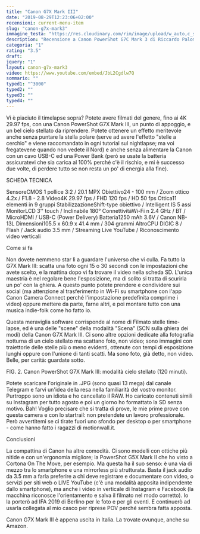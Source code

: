 ```yaml
---
title: "Canon G7X Mark III"
date: "2019-08-29T12:23:06+02:00"
recensioni: current-menu-item
slug: "canon-g7x-mark3"
immagine_testa: "https://res.cloudinary.com/rim/image/upload/w_auto,c_scale,q_auto,f_auto/v1566984083/recensioni/canon-g7x-mark3.jpg"
description: "Recensione a Canon PowerShot G7C Mark 3 di Riccardo Palombo. Video e scatti di prova."
categoria: "1"
rating: "3.5"
draft: 
jquery: "1"
layout: canon-g7x-mark3
video: https://www.youtube.com/embed/JbL2Cgdlw7Q
sommario: ""
typed1: "^3000"
typed2: ""
typed3: ""
typed4: ""
---
```


Vi è piaciuto il timelapse sopra? Potete avere filmati del genere, fino ai 4K 29.97 fps, con una Canon PowerShot G7X Mark III, un punto di appoggio, e un bel cielo stellato da riprendere. Potete ottenere un effetto meritevole anche senza puntare la stella polare (serve ad avere l'effetto "stelle a cerchio" e viene raccomandato in ogni tutorial sul nightlapse; ma voi fregatevene quando non vedete il Nord) e anche senza alimentare la Canon con un cavo USB-C ed una Power Bank (però se usate la batteria assicuratevi che sia carica al 100% perché c'è il rischio, e mi è successo due volte, di perdere tutto se non resta un po' di energia alla fine).

SCHEDA TECNICA

SensoreCMOS 1 pollice 3:2 / 20.1 MPX Obiettivo24 - 100 mm / Zoom ottico 4.2x / F1.8 - 2.8 Video4K 29.97 fps / FHD 120 fps / HD 50 fps Ottica11 elementi in 9 gruppi StabilizzazioneShift-type obiettivo / Intelligent IS 5 assi MonitorLCD 3'' touch / Inclinabile 180° ConnettivitàWi-Fi n 2.4 GHz / BT / MicroHDMI / USB-C (Power Delivery) Batteria1250 mAh 3.6V / Canon NB-13L Dimensioni105.5 x 60.9 x 41.4 mm / 304 grammi AltroCPU DIGIC 8 / Flash / Jack audio 3.5 mm / Streaming Live YouTube / Riconoscimento video verticali

Come si fa

Non dovete nemmeno star lì a guardare l'universo che vi culla. Fa tutto la G7X Mark III: scatta una foto ogni 15 o 30 secondi con le impostazioni che avete scelto, e la mattina dopo vi fa trovare il video nella scheda SD. L'unica maestria è nel regolare bene l'esposizione, ma di solito si tratta di scurirla un po' con la ghiera. A questo punto potete prendere e condividere sui social (ma attenzione al trasferimento in Wi-Fi su smartphone con l'app Canon Camera Connect perché l'impostazione predefinita comprime i video) oppure mettere da parte, farne altri, e poi montare tutto con una musica indie-folk come ho fatto io.

Questa meraviglia software corrisponde al nome di Filmato stelle time-lapse, ed è una delle "scene" della modalità "Scena" (SCN sulla ghiera dei modi) della Canon G7X Mark III. Ci sono altre opzioni dedicate alla fotografia notturna di un cielo stellato ma scattano foto, non video; sono immagini con traiettorie delle stelle più o meno evidenti, ottenute con tempi di esposizione lunghi oppure con l'unione di tanti scatti. Ma sono foto, già detto, non video. Belle, per carità: guardate sotto.

FIG. 2. Canon PowerShot G7X Mark III: modalità cielo stellato (120 minuti).

Potete scaricare l'originale in .JPG (sono quasi 13 mega) dal canale Telegram e farvi un'idea della resa nella familiarità del vostro monitor. Purtroppo sono un idiota e ho cancellato il RAW. Ho caricato contenuti simili su Instagram per tutto agosto e poi un giorno ho formattato la SD senza motivo. Bah! Voglio precisare che si tratta di prove, le mie prime prove con questa camera e con lo startrail: non pretendete un lavoro professionale. Però avvertitemi se ci tirate fuori uno sfondo per desktop o per smartphone - come hanno fatto i ragazzi di motionwall.it.

Conclusioni

La compattina di Canon ha altre comodità. Ci sono modelli con ottiche più nitide e con un'ergonomia migliore; la PowerShot G5X Mark II che ho visto a Cortona On The Move, per esempio. Ma questa ha il suo senso: è una via di mezzo tra lo smartphone e una mirrorless più strutturata. Basta il jack audio da 3.5 mm a farla preferire a chi deve registrare e documentare con video, o servizi per siti web o LIVE YouTube (c'è una modalità apposita indipendente dallo smartphone), ma anche i video in verticale di Instagram e Facebook (la macchina riconosce l'orientamento e salva il filmato nel modo corretto). Io la porterò ad IFA 2019 di Berlino per le foto e per gli eventi. E continuerò ad usarla collegata al mio casco per riprese POV perché sembra fatta apposta.

Canon G7X Mark III è appena uscita in Italia. La trovate ovunque, anche su Amazon.